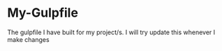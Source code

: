 # My-Gulpfile
The gulpfile I have built for my project/s. I will try update this whenever I make changes
